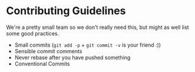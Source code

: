 # Contributing Guidelines

We're a pretty small team so we don't really need this, but might as well list some good practices.

- Small commits (`git add -p` + `git commit -v` is your friend :)) 
- Sensible commit comments
- Never rebase after you have pushed something
- Conventional Commits


